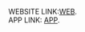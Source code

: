 WEBSITE LINK:[WEB](https://www.figma.com/design/aQDLfc8SHnOqNVO5sJqKRT/Letterboxd-web?node-id=27-2&t=qFnVrNVRB7PI3UaR-1). \
APP LINK: [APP](https://www.figma.com/design/sho41Mb3WWkAEJdapztTMH/Letterboxd-Wireframe?node-id=49-79&t=pHxX1WzfcNyrmLw9-1).
